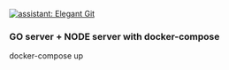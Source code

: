 [![assistant: Elegant Git](https://img.shields.io/badge/assistant-Elegant%20Git-000000.svg)](https://github.com/bees-hive/elegant-git)

### GO server + NODE server with docker-compose

docker-compose up